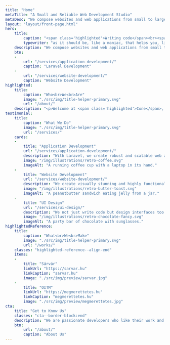 ```yaml
---
title: "Home"
metaTitle: "A Small and Reliable Web Development Studio"
metaDesc: "We compose websites and web applications from small to large scale in WordPress and Laravel."
layout: "layout/front-page.html"
hero:
    title:
        caption: "<span class='highlighted'>Writing code</span><br><span><span class='sr-only'>as it should be</span><span id='typewriter' aria-hidden='true'></span>&nbsp;</span>"
        typewriter: "as it should be, like a maniac, that helps you, like nobady's watching"
    description: "We compose websites and web applications from small to large scale in WordPress and Laravel."
    btn:
    -
        url: "/services/application-development/"
        caption: "Laravel Development"
    -
        url: "/services/website-development/"
        caption: "Website Development"
highlighted:
    title:
        caption: "Who<br>We<br>Are"
        image: "./src/img/title-helper-primary.svg"
        url: "/about/"
    description: "<p>Welcome at <span class='highlighted'>Cone</span>, where clean code meets resilience. We are a small, two-person web development studio dedicated to making <span class='highlighted'>sustainable code for the web</span>. We are developers and designers who can help bring your ideas to life. We also make <a href='https://github.com/conedevelopment'>open-source</a>.</p>"
testimonial:
    title:
        caption: "What We Do"
        image: "./src/img/title-helper-primary.svg"
        url: "/services/"
    cards:
    -
        title: "Application Development"
        url: "/services/application-development/"
        description: "With Laravel, we create robust and scalable web applications that seamlessly integrate potent features, intuitive user interfaces, and secure backend functionality."
        image: "/img/illustrations/retro-coffee.svg"
        imageAlt: "A running coffee cup with a laptop in its hand."
    -
        title: "Website Development"
        url: "/services/website-development/"
        description: "We create visually stunning and highly functional websites built on WordPress or Eleventy."
        image: "/img/illustrations/retro-butter-toast.svg"
        imageAlt: "A peanutbutter sandwich eating jelly from a jar."
    -
        title: "UI Design"
        url: "/services/ui-design/"
        description: "We not just write code but design interfaces too. Our goal is to make functional and straightforward UI. Also, we can help you with many other web-related things."
        image: "/img/illustrations/retro-chocolate-fancy.svg"
        imageAlt: "A party bar of chocolate with sunglasses."
highlightedReference:
    title:
        caption: "What<br>We<br>Make"
        image: "./src/img/title-helper-primary.svg"
        url: "/works/"
    classes: "highlighted-reference--align-end"
    items:
    -
        title: "Sárvár"
        linkUrl: "https://sarvar.hu"
        linkCaption: "sarvar.hu"
        image: "./src/img/preview/sarvar.jpg"
    -
        title: "OITM"
        linkUrl: "https://megmerettetes.hu"
        linkCaption: "megmerettetes.hu"
        image: "./src/img/preview/megmerettetes.jpg"
cta:
    title: "Get to Know Us"
    classes: "cta--border-block:end"
    description: "We are passionate developers who like their work and always try to give their best on the long run."
    btn:
        url: "/about/"
        caption: "About Us"
---
```

